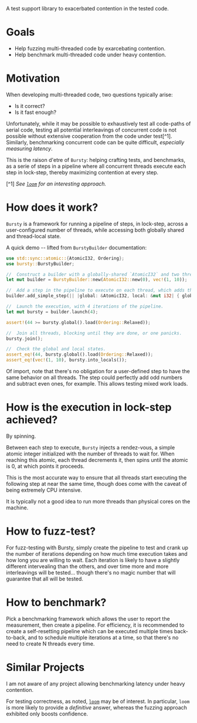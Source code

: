 A test support library to exacerbated contention in the tested code.

#   Goals

-   Help fuzzing multi-threaded code by exarcebating contention.
-   Help benchmark multi-threaded code under heavy contention.


#   Motivation

When developing multi-threaded code, two questions typically arise:

-   Is it correct?
-   Is it fast enough?

Unfortunately, while it may be possible to exhaustively test all code-paths of serial code, testing all potential
interleavings of concurrent code is not possible without extensive cooperation from the code under test[^1]. Similarly,
benchmarking concurrent code can be quite difficult, _especially measuring latency_.

This is the raison d'etre of `Bursty`: helping crafting tests, and benchmarks, as a serie of steps in a pipeline where
all concurrent threads execute each step in lock-step, thereby maximizing contention at every step.

[^1] _See [`loom`](https://crates.io/crates/loom) for an interesting approach._


#   How does it work?

`Bursty` is a framework for running a pipeline of steps, in lock-step, across a user-configured number of threads, while
accessing both globally shared and thread-local state.

A quick demo -- lifted from `BurstyBuilder` documentation:

```rust
use std::sync::atomic::{AtomicI32, Ordering};
use bursty::BurstyBuilder;

//  Construct a builder with a globally-shared `AtomicI32` and two thread-local "states" (1 and 10).
let mut builder = BurstyBuilder::new(AtomicI32::new(0), vec!(1, 10));

//  Add a step in the pipeline to execute on each thread, which adds the local integer to the global one.
builder.add_simple_step(|| |global: &AtomicI32, local: &mut i32| { global.fetch_add(*local, Ordering::Relaxed); });

//  Launch the execution, with 4 iterations of the pipeline.
let mut bursty = builder.launch(4);

assert!(44 >= bursty.global().load(Ordering::Relaxed));

//  Join all threads, blocking until they are done, or one panicks.
bursty.join();

//  Check the global and local states.
assert_eq!(44, bursty.global().load(Ordering::Relaxed));
assert_eq!(vec!(1, 10), bursty.into_locals());
```

Of import, note that there's no obligation for a user-defined step to have the same behavior on all threads. The step
could perfectly add odd numbers and subtract even ones, for example. This allows testing mixed work loads.


#   How is the execution in lock-step achieved?

By spinning.

Between each step to execute, `Bursty` injects a rendez-vous, a simple atomic integer initialized with the number of
threads to wait for. When reaching this atomic, each thread decrements it, then spins until the atomic is 0, at which
points it proceeds.

This is the most accurate way to ensure that all threads start executing the following step at near the same time,
though does come with the caveat of being extremely CPU intensive.

It is typically not a good idea to run more threads than physical cores on the machine.


#   How to fuzz-test?

For fuzz-testing with Bursty, simply create the pipeline to test and crank up the number of iterations depending on how
much time execution takes and how long you are willing to wait. Each iteration is likely to have a slightly different
intervealing than the others, and over time more and more interleavings will be tested... though there's no magic number
that will guarantee that all will be tested.


#   How to benchmark?

Pick a benchmarking framework which allows the user to report the measurement, then create a pipeline. For efficiency,
it is recommended to create a self-resetting pipeline which can be executed multiple times back-to-back, and to schedule
multiple iterations at a time, so that there's no need to create N threads every time.


#   Similar Projects

I am not aware of any project allowing benchmarking latency under heavy contention.

For testing correctness, as noted, [`loom`](https://crates.io/crates/loom) may be of interest. In particular, `loom` is
more likely to provide a _definitive_ answer, whereas the fuzzing approach exhibited only boosts confidence.
